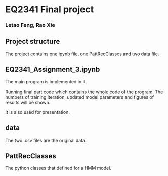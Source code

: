# EQ2341 Final project
### Letao Feng, Rao Xie

## Project structure
The project contains one ipynb file, one PattRecClasses and two data file.

## EQ2341_Assignment_3.ipynb

The main program is implemented in it. 

Running final part code which contains the whole code of the program. The numbers of training iteration, updated model parameters and 
figures of results will be shown.

It is also used for presentation.

## data

The two .csv files are the original data.

## PattRecClasses

The python classes that defined for a HMM model.